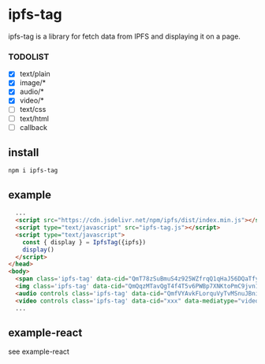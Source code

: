 # ipfs-tag
ipfs-tag is a library for fetch data from IPFS and displaying it on a page.

### TODOLIST
- [x] text/plain
- [x] image/*
- [x] audio/*
- [x] video/*
- [ ] text/css
- [ ] text/html
- [ ] callback

## install
`npm i ipfs-tag`

## example
```html
  ...
  <script src="https://cdn.jsdelivr.net/npm/ipfs/dist/index.min.js"></script>
  <script type="text/javascript" src="ipfs-tag.js"></script>
  <script type="text/javascript">
    const { display } = IpfsTag({ipfs})
    display()
  </script>
</head>
<body>
  <span class='ipfs-tag' data-cid="QmT78zSuBmuS4z925WZfrqQ1qHaJ56DQaTfyMUF7F8ff5o" data-mediatype="text/plain" ></span>
  <img class='ipfs-tag' data-cid="QmQqzMTavQgT4f4T5v6PWBp7XNKtoPmC9jvn12WPT3gkSE" data-mediatype="image/png" />
  <audio controls class='ipfs-tag' data-cid="QmfVYAvkFLorquVyTvMSnuJBniwzDArChjHoFexYPTodk2" data-mediatype="audio/mp3"></audio>
  <video controls class='ipfs-tag' data-cid="xxx" data-mediatype="video/mpeg"></video>
  ...
```

## example-react
see example-react

